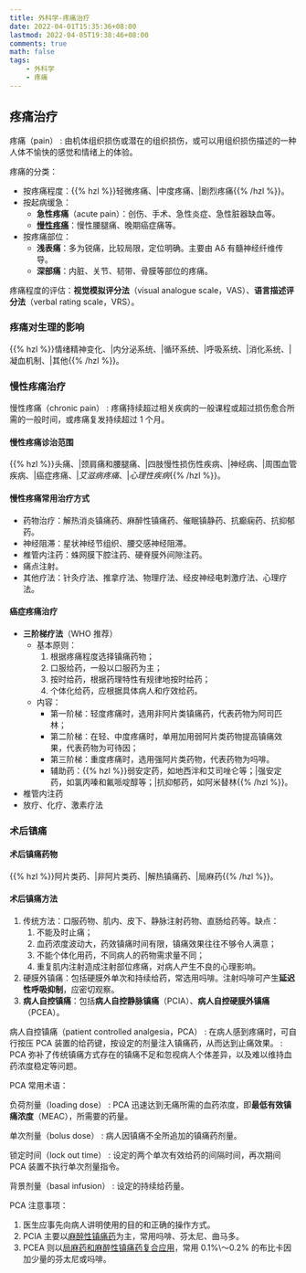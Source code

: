 ```yaml
---
title: 外科学-疼痛治疗
date: 2022-04-01T15:35:36+08:00
lastmod: 2022-04-05T19:38:46+08:00
comments: true
math: false
tags:
    - 外科学
    - 疼痛
---
```


## 疼痛治疗

疼痛（pain）
: 由机体组织损伤或潜在的组织损伤，或可以用组织损伤描述的一种人体不愉快的感觉和情绪上的体验。

疼痛的分类：

- 按疼痛程度：{{% hzl %}}轻微疼痛、|中度疼痛、|剧烈疼痛{{% /hzl %}}。
- 按起病缓急：
    - **急性疼痛**（acute pain）：创伤、手术、急性炎症、急性脏器缺血等。
    - [**慢性疼痛**](#慢性疼痛治疗)：慢性腰腿痛、晚期癌症痛等。
- 按疼痛部位：
    - **浅表痛**：多为锐痛，比较局限，定位明确。主要由 Aδ 有髓神经纤维传导。
    - **深部痛**：内脏、关节、韧带、骨膜等部位的疼痛。

疼痛程度的评估：**视觉模拟评分法**（visual analogue scale，VAS）、**语言描述评分法**（verbal rating scale，VRS）。

### 疼痛对生理的影响

{{% hzl %}}情绪精神变化、|内分泌系统、|循环系统、|呼吸系统、|消化系统、|凝血机制、|其他{{% /hzl %}}。

### 慢性疼痛治疗

慢性疼痛（chronic pain）
: 疼痛持续超过相关疾病的一般课程或超过损伤愈合所需的一般时间，或疼痛复发持续超过 1 个月。

#### 慢性疼痛诊治范围

{{% hzl %}}头痛、|颈肩痛和腰腿痛、|四肢慢性损伤性疾病、|神经病、|周围血管疾病、|癌症疼痛、|*艾滋病疼痛*、|*心理性疾病*{{% /hzl %}}。

#### 慢性疼痛常用治疗方式

- 药物治疗：解热消炎镇痛药、麻醉性镇痛药、催眠镇静药、抗癫痫药、抗抑郁药。<!-- TODO：link to 药理学 -->
- 神经阻滞：星状神经节组织、腰交感神经阻滞。
- 椎管内注药：蛛网膜下腔注药、硬脊膜外间隙注药。
- 痛点注射。
- 其他疗法：针灸疗法、推拿疗法、物理疗法、经皮神经电刺激疗法、心理疗法。

#### 癌症疼痛治疗

- **三阶梯疗法**（WHO 推荐）
    - 基本原则：
        1. 根据疼痛程度选择镇痛药物；
        2. 口服给药，一般以口服药为主；
        3. 按时给药，根据药理特性有规律地按时给药；
        4. 个体化给药，应根据具体病人和疗效给药。
    - 内容：
        - 第一阶梯：轻度疼痛时，选用非阿片类镇痛药，代表药物为阿司匹林；
        - 第二阶梯：在轻、中度疼痛时，单用加用弱阿片类药物提高镇痛效果，代表药物为可待因；
        - 第三阶梯：重度疼痛时，选用强阿片类药物，代表药物为吗啡。
        - 辅助药：{{% hzl %}}弱安定药，如地西泮和艾司唑仑等；|强安定药，如氯丙嗪和氟哌啶醇等；|抗抑郁药，如阿米替林{{% /hzl %}}。
- 椎管内注药
- 放疗、化疗、激素疗法

### 术后镇痛

#### 术后镇痛药物

{{% hzl %}}阿片类药、|非阿片类药、|解热镇痛药、|局麻药{{% /hzl %}}。

#### 术后镇痛方法

1. 传统方法：口服药物、肌内、皮下、静脉注射药物、直肠给药等。缺点：
    1. 不能及时止痛；
    2. 血药浓度波动大，药效镇痛时间有限，镇痛效果往往不够令人满意；
    3. 不能个体化用药，不同病人的药物需求量不同；
    4. 重复肌内注射造成注射部位疼痛，对病人产生不良的心理影响。
2. 硬膜外镇痛：包括硬膜外单次和持续给药，常选用吗啡。注射吗啡可产生**延迟性呼吸抑制**，应密切观察。
3. **病人自控镇痛**：包括**病人自控静脉镇痛**（PCIA）、**病人自控硬膜外镇痛**（PCEA）。

病人自控镇痛（patient controlled analgesia，PCA）
: 在病人感到疼痛时，可自行按压 PCA 装置的给药键，按设定的剂量注入镇痛药，从而达到止痛效果。
: PCA 弥补了传统镇痛方式存在的镇痛不足和忽视病人个体差异，以及难以维持血药浓度稳定等问题。

PCA 常用术语：

负荷剂量（loading dose）
: PCA 迅速达到无痛所需的血药浓度，即**最低有效镇痛浓度**（MEAC），所需要的药量。

单次剂量（bolus dose）
: 病人因镇痛不全所追加的镇痛药剂量。

锁定时间（lock out time）
: 设定的两个单次有效给药的间隔时间，再次期间 PCA 装置不执行单次剂量指令。

背景剂量（basal infusion）
: 设定的持续给药量。

PCA 注意事项：

1. 医生应事先向病人讲明使用的目的和正确的操作方式。
2. PCIA 主要以<ins>麻醉性镇痛药</ins>为主，常用吗啡、芬太尼、曲马多。
3. PCEA 则以<ins>局麻药和麻醉性镇痛药复合应用</ins>，常用 0.1%\～0.2% 的布比卡因加少量的芬太尼或吗啡。
